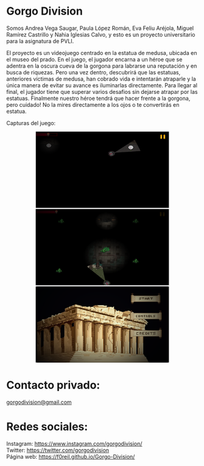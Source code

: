 # Gorgo Division
Somos Andrea Vega Saugar, Paula López Román, Eva Feliu Aréjola, Miguel Ramírez Castrillo y Nahia Iglesias Calvo, y esto es un proyecto universitario para la asignatura de PVLI.

El proyecto es un videojuego centrado en la estatua de medusa, ubicada en el museo del prado. En el juego, el jugador encarna a un héroe que se adentra en la oscura cueva de la gorgona para labrarse una reputación y en busca de riquezas. Pero una vez dentro, descubrirá que las estatuas, anteriores víctimas de medusa, han cobrado vida e intentarán atraparle y la única manera de evitar su avance es iluminarlas directamente.
Para llegar al final, el jugador tiene que superar varios desafios sin dejarse atrapar por las estatuas.
Finalmente nuestro héroe tendrá que hacer frente a la gorgona, pero cuidado! No la mires directamente a los ojos o te convertirás en estatua.

Capturas del juego:
<div align="center">
  <img height=200 src="https://github.com/f0reil/Gorgo-Division/blob/main/GDD%20Images/Captura1.png?raw=true" width="350" />
   <img height=200 src="https://github.com/f0reil/Gorgo-Division/blob/main/GDD%20Images/Captura2.png?raw=true" width="350" />
   <img height=200 src="https://github.com/f0reil/Gorgo-Division/blob/main/GDD%20Images/Captura3.png?raw=true" width="350" />
</div>

# Contacto privado: 
gorgodivision@gmail.com
# Redes sociales:
Instagram: https://www.instagram.com/gorgodivision/  
Twitter: https://twitter.com/gorgodivision  
Página web: https://f0reil.github.io/Gorgo-Division/
